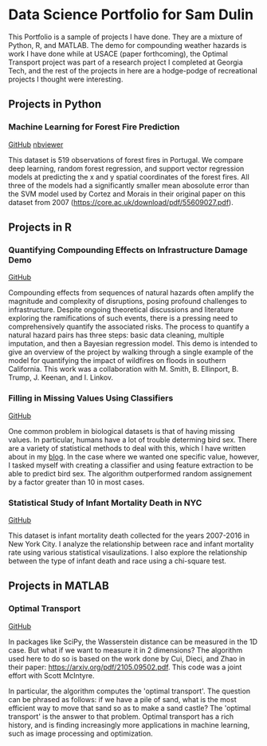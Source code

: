 # Data Science Portfolio for Sam Dulin

This Portfolio is a sample of projects I have done. They are a mixture of Python, R, and MATLAB. The demo for compounding weather hazards is work I have done while at USACE (paper forthcoming), the Optimal Transport project was part of a research project I completed at Georgia Tech, and the rest of the projects in here are a hodge-podge of recreational projects I thought were interesting. 

## Projects in Python

### Machine Learning for Forest Fire Prediction
[GitHub](/PythonProjects/forest_fires.ipynb)
[nbviewer](https://nbviewer.org/github/samdulin/DataSciencePortfolio/blob/main/PythonProjects/forest_fires.ipynb)

This dataset is 519 observations of forest fires in Portugal. We compare deep learning, random forest regression, and support vector regression models at predicting the x and y spatial coordinates of the forest fires. All three of the models had a significantly smaller mean abosolute error than the SVM model used by Cortez and Morais in their original paper on this dataset from 2007 (https://core.ac.uk/download/pdf/55609027.pdf).

## Projects in R

### Quantifying Compounding Effects on Infrastructure Damage Demo
[GitHub](/RProjects/CompoundHazards/compounding_hazards_tutorial.md)

Compounding effects from sequences of natural hazards often amplify the magnitude and complexity of disruptions, posing profound challenges to infrastructure. Despite ongoing theoretical discussions and literature exploring the ramifications of such events, there is a pressing need to comprehensively quantify the associated risks. The process to quantify a natural hazard pairs has three steps: basic data cleaning, multiple imputation, and then a Bayesian regression model. This demo is intended to give an overview of the project by walking through a single example of the model for quantifying the impact of wildfires on floods in southern California. This work was a collaboration with M. Smith, B. Ellinport, B. Trump, J. Keenan, and I. Linkov.

### Filling in Missing Values Using Classifiers
[GitHub](/RProjects/missingValues/missingValues.md)

One common problem in biological datasets is that of having missing values. In particular, humans have a lot of trouble determing bird sex. There are a variety of statistical methods to deal with this, which I have written about in my [blog](https://samdulin.wordpress.com/2024/05/30/missing-data-the-good-the-bad-and-the-ugly/). In the case where we wanted one specific value, however, I tasked myself with creating a classifier and using feature extraction to be able to predict bird sex. The algorithm outperformed random assignement by a factor greater than 10 in most cases.

### Statistical Study of Infant Mortality Death in NYC
[GitHub](/RProjects/InfantMortalityStudy.md)

This dataset is infant mortality death collected for the years 2007-2016 in New York City. I analyze the relationship between race and infant mortality rate using various statistical visaulizations. I also explore the relationship between the type of infant death and race using a chi-square test.

## Projects in MATLAB

### Optimal Transport
[GitHub](/MATLABProjects/BVP_OT_multi.m)

In packages like SciPy, the Wasserstein distance can be measured in the 1D case. But what if we want to measure it in 2 dimensions? The algorithm used here to do so is based on the work done by Cui, Dieci, and Zhao in their paper: https://arxiv.org/pdf/2105.09502.pdf. This code was a joint effort with Scott McIntyre.

In particular, the algorithm computes the 'optimal transport'. The question can be phrased as follows: if we have a pile of sand, what is the most efficient way to move that sand so as to make a sand castle? The 'optimal transport' is the answer to that problem. Optimal transport has a rich history, and is finding increasingly more applications in machine learning, such as image processing and optimization.

